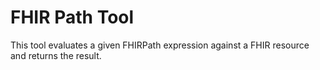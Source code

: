 # FHIR Path Tool

This tool evaluates a given FHIRPath expression against a FHIR resource and returns the result.
